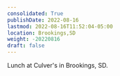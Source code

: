 ```yaml
---
consolidated: True
publishDate: 2022-08-16
lastmod: 2022-08-16T11:52:04-05:00
location: Brookings,SD
weight: -20220816
draft: false
---
```

Lunch at Culver's in Brookings, SD.
 